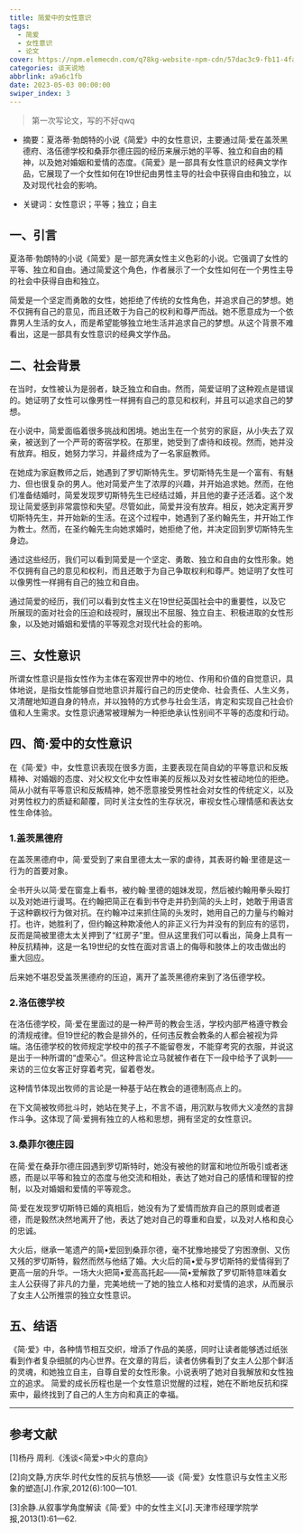 ```yaml
---
title: 简爱中的女性意识
tags:
  - 简爱
  - 女性意识
  - 论文
cover: https://npm.elemecdn.com/q78kg-website-npm-cdn/57dac3c9-fb11-4fa1-a100-172a7172372d.png
categories: 谈天说地
abbrlink: a9a6c1fb
date: 2023-05-03 00:00:00
swiper_index: 3
---
```


>第一次写论文，写的不好qwq

- 摘要：夏洛蒂·勃朗特的小说《简爱》中的女性意识，主要通过简·爱在盖茨黑德府、洛伍德学校和桑菲尔德庄园的经历来展示她的平等、独立和自由的精神，以及她对婚姻和爱情的态度。《简爱》是一部具有女性意识的经典文学作品，它展现了一个女性如何在19世纪由男性主导的社会中获得自由和独立，以及对现代社会的影响。

- 关键词：女性意识；平等；独立；自主

## 一、引言

夏洛蒂·勃朗特的小说《简爱》是一部充满女性主义色彩的小说。它强调了女性的平等、独立和自由。通过简爱这个角色，作者展示了一个女性如何在一个男性主导的社会中获得自由和独立。

简爱是一个坚定而勇敢的女性，她拒绝了传统的女性角色，并追求自己的梦想。她不仅拥有自己的意见，而且还敢于为自己的权利和尊严而战。她不愿意成为一个依靠男人生活的女人，而是希望能够独立地生活并追求自己的梦想。从这个背景不难看出，这是一部具有女性意识的经典文学作品。

## 二、社会背景

在当时，女性被认为是弱者，缺乏独立和自由。然而，简爱证明了这种观点是错误的。她证明了女性可以像男性一样拥有自己的意见和权利，并且可以追求自己的梦想。

在小说中，简爱面临着很多挑战和困境。她出生在一个贫穷的家庭，从小失去了双亲，被送到了一个严苛的寄宿学校。在那里，她受到了虐待和歧视。然而，她并没有放弃。相反，她努力学习，并最终成为了一名家庭教师。

在她成为家庭教师之后，她遇到了罗切斯特先生。罗切斯特先生是一个富有、有魅力、但也很复杂的男人。他对简爱产生了浓厚的兴趣，并开始追求她。然而，在他们准备结婚时，简爱发现罗切斯特先生已经结过婚，并且他的妻子还活着。这个发现让简爱感到非常震惊和失望。尽管如此，简爱并没有放弃。相反，她决定离开罗切斯特先生，并开始新的生活。在这个过程中，她遇到了圣约翰先生，并开始工作为教士。然而，在圣约翰先生向她求婚时，她拒绝了他，并决定回到罗切斯特先生身边。

通过这些经历，我们可以看到简爱是一个坚定、勇敢、独立和自由的女性形象。她不仅拥有自己的意见和权利，而且还敢于为自己争取权利和尊严。她证明了女性可以像男性一样拥有自己的独立和自由。

通过简爱的经历，我们可以看到女性主义在19世纪英国社会中的重要性，以及它所展现的面对社会的压迫和歧视时，展现出不屈服、独立自主、积极进取的女性形象，以及她对婚姻和爱情的平等观念对现代社会的影响。

## 三、女性意识

所谓女性意识是指女性作为主体在客观世界中的地位、作用和价值的自觉意识，具体地说，是指女性能够自觉地意识并履行自己的历史使命、社会责任、人生义务，又清醒地知道自身的特点，并以独特的方式参与社会生活，肯定和实现自己社会价值和人生需求。女性意识通常被理解为一种拒绝承认性别间不平等的态度和行动。

## 四、简·爱中的女性意识

在《简·爱》中，女性意识表现在很多方面，主要表现在简自幼的平等意识和反叛精神、对婚姻的态度、对父权文化中女性审美的反叛以及对女性被动地位的拒绝。简从小就有平等意识和反叛精神，她不愿意接受男性社会对女性的传统定义，以及对男性权力的质疑和颠覆，同时关注女性的生存状况，审视女性心理情感和表达女性生命体验。

### 1.盖茨黑德府

在盖茨黑德府中，简·爱受到了来自里德太太一家的虐待，其表哥约翰·里德是这一行为的首要对象。

全书开头以简·爱在窗龛上看书，被约翰·里德的姐妹发现，然后被约翰用拳头殴打以及对她进行谩骂。在约翰把简正在看到书夺走并扔到简的头上时，她敢于用语言于这种霸权行为做对抗。在约翰冲过来抓住简的头发时，她用自己的力量与约翰对打。也许，她胜利了，但约翰这种欺凌他人的非正义行为并没有的到应有的惩罚，反而是简被里德太太关押到了“红房子”里。但从这里我们可以看出，简身上具有一种反抗精神，这是一名19世纪的女性在面对言语上的侮辱和肢体上的攻击做出的重大回应。

后来她不堪忍受盖茨黑德府的压迫，离开了盖茨黑德府来到了洛伍德学校。

### 2.洛伍德学校

在洛伍德学校，简·爱在里面过的是一种严苛的教会生活，学校内部严格遵守教会的清规戒律。但19世纪的教会是排外的，任何违反教会教条的人都会被视为异端。洛伍德学校的牧师规定学校中的孩子不能留卷发，不能穿考究的衣服，并说这是出于一种所谓的“虚荣心”。但这种言论立马就被作者在下一段中给予了讽刺——来访的三位女客正好穿着考究，留着卷发。

这种情节体现出牧师的言论是一种基于站在教会的道德制高点上的。

在下文简被牧师批斗时，她站在凳子上，不言不语，用沉默与牧师大义凌然的言辞作斗争。这体现了简·爱拥有独立的人格和思想，拥有坚定的女性意识。

### 3.桑菲尔德庄园

在简·爱在桑菲尔德庄园遇到罗切斯特时，她没有被他的财富和地位所吸引或者迷惑，而是以平等和独立的态度与他交流和相处，表达了她对自己的感情和理智的控制，以及对婚姻和爱情的平等观念。

简·爱在发现罗切斯特已婚的真相后，她没有为了爱情而放弃自己的原则或者道德，而是毅然决然地离开了他，表达了她对自己的尊重和自爱，以及对人格和良心的忠诚。

大火后，继承一笔遗产的简•爱回到桑菲尔德，毫不犹豫地接受了穷困潦倒、又伤又残的罗切斯特，毅然而然与他结了婚。大火后的简•爱与罗切斯特的爱情得到了更高一层的升华。一场大火把简•爱高高托起——简•爱解救了罗切斯特意味着女主人公获得了非凡的力量，完美地统一了她的独立人格和对爱情的追求，从而展示了女主人公所推崇的独立女性意识。

## 五、结语

《简·爱》中，各种情节相互交织，增添了作品的美感，同时让读者能够透过纸张看到作者复杂细腻的内心世界。在文章的背后，读者仿佛看到了女主人公那个鲜活的灵魂，和她独立自主，自尊自爱的女性形象。小说表明了她对自我解放和女性独立的追求。 简爱的成长历程也是一个女性意识觉醒的过程，她在不断地反抗和探索中，最终找到了自己的人生方向和真正的幸福。

***

## 参考文献

[1]杨丹 周利.《浅谈<简爱>中火的意向》

[2]向文静,方庆华.时代女性的反抗与愤怒——谈《简·爱》女性意识与女性主义形象的塑造[J].作家,2012(6):100—101.

[3]余静.从叙事学角度解读《简·爱》中的女性主义[J].天津市经理学院学报,2013(1):61—62.